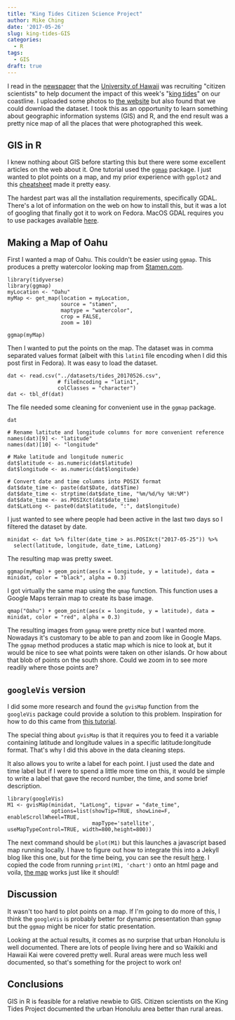 ```yaml
---
title: "King Tides Citizen Science Project"
author: Mike Ching
date: '2017-05-26'
slug: king-tides-GIS
categories:
  - R
tags:
  - GIS
draft: true
---
```


I read in the [newspaper](http://www.staradvertiser.com/2017/05/22/hawaii-news/king-tides-summer-swells-and-high-sea-levels-could-imperil-coastal-areas/) that the [University of Hawaii](http://ccsr.seagrant.soest.hawaii.edu/king-tides) was recruiting "citizen scientists" to help document the impact of this week's "[king tides](http://ccsr.seagrant.soest.hawaii.edu/Hawaii%20Sea%20Level)" on our coastline. I uploaded some photos to [the website](https://getliquid.io) but also found that we could download the dataset. I took this as an opportunity to learn something about geographic information systems (GIS) and R, and the end result was a pretty nice map of all the places that were photographed this week.

## GIS in R
I knew nothing about GIS before starting this but there were some excellent articles on the web about it. One tutorial used the [`ggmap`](https://journal.r-project.org/archive/2013-1/kahle-wickham.pdf) package. I just wanted to plot points on a map, and my prior experience with `ggplot2` and this [cheatsheet](https://www.nceas.ucsb.edu/~frazier/RSpatialGuides/ggmap/ggmapCheatsheet.pdf) made it pretty easy.

The hardest part was all the installation requirements, specifically GDAL. There's a lot of information on the web on how to install this, but it was a lot of googling that finally got it to work on Fedora. MacOS GDAL requires you to use packages available [here](http://www.kyngchaos.com/software/frameworks).

## Making a Map of Oahu
First I wanted a map of Oahu. This couldn't be easier using `ggmap`. This produces a pretty watercolor looking map from [Stamen.com](https://stamen.com). 

```{r}
library(tidyverse)
library(ggmap)
myLocation <- "Oahu"
myMap <- get_map(location = myLocation,
                 source = "stamen",
                 maptype = "watercolor", 
                 crop = FALSE,
                 zoom = 10)

ggmap(myMap)
```

Then I wanted to put the points on the map. The dataset was in comma separated values format (albeit with this `latin1` file encoding when I did this post first in Fedora). It was easy to load the dataset.

```{r}
dat <- read.csv("../datasets/tides_20170526.csv", 
                # fileEncoding = "latin1", 
                colClasses = "character")
dat <- tbl_df(dat)
```

The file needed some cleaning for convenient use in the `ggmap` package.

```{r}
dat

# Rename latitute and longitude columns for more convenient reference
names(dat)[9] <- "latitude"
names(dat)[10] <- "longitude"

# Make latitude and longitude numeric
dat$latitude <- as.numeric(dat$latitude)
dat$longitude <- as.numeric(dat$longitude)

# Convert date and time columns into POSIX format
dat$date_time <- paste(dat$Date, dat$Time)
dat$date_time <- strptime(dat$date_time, "%m/%d/%y %H:%M")
dat$date_time <- as.POSIXct(dat$date_time)
dat$LatLong <- paste0(dat$latitude, ":", dat$longitude)
```


I just wanted to see where people had been active in the last two days so I filtered the dataset by date.
```{r}
minidat <- dat %>% filter(date_time > as.POSIXct("2017-05-25")) %>% 
  select(latitude, longitude, date_time, LatLong)
```

The resulting map was pretty sweet.

```{r}
ggmap(myMap) + geom_point(aes(x = longitude, y = latitude), data = minidat, color = "black", alpha = 0.3)
```

I got virtually the same map using the `qmap` function. This function uses a Google Maps terrain map to create its base image.

```{r}
qmap("Oahu") + geom_point(aes(x = longitude, y = latitude), data = minidat, color = "red", alpha = 0.3)
```

The resulting images from `ggmap` were pretty nice but I wanted more. Nowadays it's customary to be able to pan and zoom like in Google Maps. The `ggmap` method produces a static map which is nice to look at, but it would be nice to see what points were taken on other islands. Or how about that blob of points on the south shore. Could we zoom in to see more readily where those points are?

## `googleVis` version
I did some more research and found the `gvisMap` function from the `googleVis` package could provide a solution to this problem. Inspiration for how to do this came from [this tutorial](https://pakillo.github.io/R-GIS-tutorial/#googlevis).

The special thing about `gvisMap` is that it requires you to feed it a variable containing latitude and longitude values in a specific latitude:longitude format. That's why I did this above in the data cleaning steps.

It also allows you to write a label for each point. I just used the date and time label but if I were to spend a little more time on this, it would be simple to write a label that gave the record number, the time, and some brief description.

```{r}
library(googleVis)
M1 <- gvisMap(minidat, "LatLong", tipvar = "date_time", 
              options=list(showTip=TRUE, showLine=F, enableScrollWheel=TRUE, 
                           mapType='satellite', useMapTypeControl=TRUE, width=800,height=800))

```

The next command should be `plot(M1)` but this launches a javascript based map running locally. I have to figure out how to integrate this into a Jekyll blog like this one, but for the time being, you can see the result [here](https://www2.hawaii.edu/~mslching/map_20170526.html). I copied the code from running `print(M1, 'chart')` onto an html page and voila, [the map](https://www2.hawaii.edu/~mslching/map_20170526.html) works just like it should!

## Discussion
It wasn't too hard to plot points on a map. If I'm going to do more of this, I think the `googleVis` is probably better for dynamic presentation than `ggmap` but the `ggmap` might be nicer for static presentation.

Looking at the actual results, it comes as no surprise that urban Honolulu is well documented. There are lots of people living here and so Waikiki and Hawaii Kai were covered pretty well. Rural areas were much less well documented, so that's something for the project to work on!

## Conclusions
GIS in R is feasible for a relative newbie to GIS. Citizen scientists on the King Tides Project documented the urban Honolulu area better than rural areas.